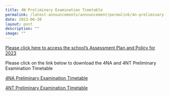 ```yaml
---
title: 4N Preliminary Examination Timetable
permalink: /latest-announcements/announcement/permalink/4n-preliminary-examination-timetable/
date: 2023-06-30
layout: post
description: ""
image: ""
---
```

[Please click here to access the school’s Assessment Plan and Policy for 2023](https://www.bartleysec.moe.edu.sg/our-holistic-curriculum/instructional-programmes/assessment-matters/)<br>

Please click on the link below to download the 4NA and 4NT Preliminary Examination Timetable 

[4NA Preliminary Examination Timetable](/files/4na%20prelim%202023_timetable%20updated%2026%20jun%202023_v2.pdf)<br>

[4NT Preliminary Examination Timetable](/files/4nt%20prelim%202023_timetable%20updated%2026%20jun%202023_v2.pdf)